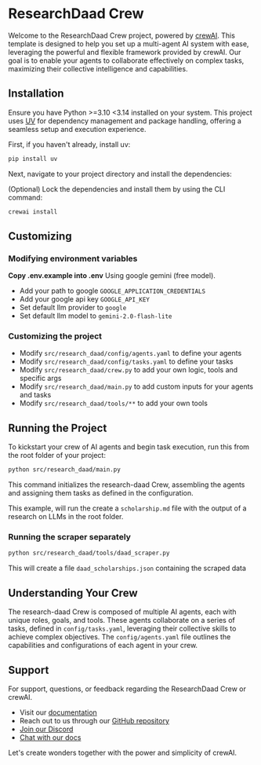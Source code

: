 # ResearchDaad Crew

Welcome to the ResearchDaad Crew project, powered by [crewAI](https://crewai.com). This template is designed to help you set up a multi-agent AI system with ease, leveraging the powerful and flexible framework provided by crewAI. Our goal is to enable your agents to collaborate effectively on complex tasks, maximizing their collective intelligence and capabilities.

## Installation

Ensure you have Python >=3.10 <3.14 installed on your system. This project uses [UV](https://docs.astral.sh/uv/) for dependency management and package handling, offering a seamless setup and execution experience.

First, if you haven't already, install uv:

```bash
pip install uv
```

Next, navigate to your project directory and install the dependencies:

(Optional) Lock the dependencies and install them by using the CLI command:
```bash
crewai install
```

## Customizing
### Modifying environment variables
**Copy .env.example into .env**
Using google gemini (free model).
- Add your path to google `GOOGLE_APPLICATION_CREDENTIALS`
- Add your google api key `GOOGLE_API_KEY`
- Set default llm provider to `google`
- Set default llm model to `gemini-2.0-flash-lite`

### Customizing the project
- Modify `src/research_daad/config/agents.yaml` to define your agents
- Modify `src/research_daad/config/tasks.yaml` to define your tasks
- Modify `src/research_daad/crew.py` to add your own logic, tools and specific args
- Modify `src/research_daad/main.py` to add custom inputs for your agents and tasks
- Modify `src/research_daad/tools/**` to add your own tools

## Running the Project

To kickstart your crew of AI agents and begin task execution, run this from the root folder of your project:

```bash
python src/research_daad/main.py
```

This command initializes the research-daad Crew, assembling the agents and assigning them tasks as defined in the configuration.

This example, will run the create a `scholarship.md` file with the output of a research on LLMs in the root folder.

### Running the scraper separately
```bash
python src/research_daad/tools/daad_scraper.py
```
This will create a file `daad_scholarships.json` containing the scraped data

## Understanding Your Crew

The research-daad Crew is composed of multiple AI agents, each with unique roles, goals, and tools. These agents collaborate on a series of tasks, defined in `config/tasks.yaml`, leveraging their collective skills to achieve complex objectives. The `config/agents.yaml` file outlines the capabilities and configurations of each agent in your crew.

## Support

For support, questions, or feedback regarding the ResearchDaad Crew or crewAI.
- Visit our [documentation](https://docs.crewai.com)
- Reach out to us through our [GitHub repository](https://github.com/joaomdmoura/crewai)
- [Join our Discord](https://discord.com/invite/X4JWnZnxPb)
- [Chat with our docs](https://chatg.pt/DWjSBZn)

Let's create wonders together with the power and simplicity of crewAI.
